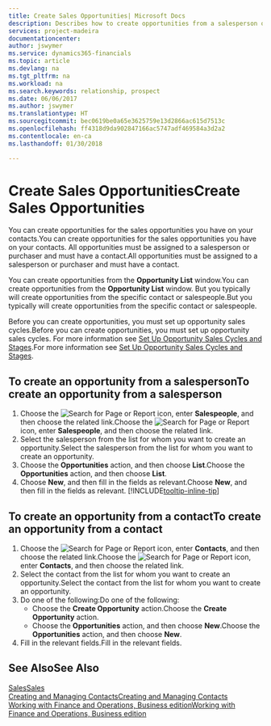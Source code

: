 ```yaml
---
title: Create Sales Opportunities| Microsoft Docs
description: Describes how to create opportunities from a salesperson or a contact in Finance and Operations, Business edition.
services: project-madeira
documentationcenter: 
author: jswymer
ms.service: dynamics365-financials
ms.topic: article
ms.devlang: na
ms.tgt_pltfrm: na
ms.workload: na
ms.search.keywords: relationship, prospect
ms.date: 06/06/2017
ms.author: jswymer
ms.translationtype: HT
ms.sourcegitcommit: bec0619be0a65e3625759e13d2866ac615d7513c
ms.openlocfilehash: ff4318d9da902847166ac5747adf469584a3d2a2
ms.contentlocale: en-ca
ms.lasthandoff: 01/30/2018

---
```

# <a name="create-sales-opportunities"></a><span data-ttu-id="a9d60-103">Create Sales Opportunities</span><span class="sxs-lookup"><span data-stu-id="a9d60-103">Create Sales Opportunities</span></span>
<span data-ttu-id="a9d60-104">You can create opportunities for the sales opportunities you have on your contacts.</span><span class="sxs-lookup"><span data-stu-id="a9d60-104">You can create opportunities for the sales opportunities you have on your contacts.</span></span> <span data-ttu-id="a9d60-105">All opportunities must be assigned to a salesperson or purchaser and must have a contact.</span><span class="sxs-lookup"><span data-stu-id="a9d60-105">All opportunities must be assigned to a salesperson or purchaser and must have a contact.</span></span>

<span data-ttu-id="a9d60-106">You can create opportunities from the **Opportunity List** window.</span><span class="sxs-lookup"><span data-stu-id="a9d60-106">You can create opportunities from the **Opportunity List** window.</span></span> <span data-ttu-id="a9d60-107">But you typically will create opportunities from the specific contact or salespeople.</span><span class="sxs-lookup"><span data-stu-id="a9d60-107">But you typically will create opportunities from the specific contact or salespeople.</span></span>

<span data-ttu-id="a9d60-108">Before you can create opportunities, you must set up opportunity sales cycles.</span><span class="sxs-lookup"><span data-stu-id="a9d60-108">Before you can create opportunities, you must set up opportunity sales cycles.</span></span> <span data-ttu-id="a9d60-109">For more information see [Set Up Opportunity Sales Cycles and Stages](marketing-how-setup-opportunity-sales-cycles-stages.md).</span><span class="sxs-lookup"><span data-stu-id="a9d60-109">For more information see [Set Up Opportunity Sales Cycles and Stages](marketing-how-setup-opportunity-sales-cycles-stages.md).</span></span>

## <a name="to-create-an-opportunity-from-a-salesperson"></a><span data-ttu-id="a9d60-110">To create an opportunity from a salesperson</span><span class="sxs-lookup"><span data-stu-id="a9d60-110">To create an opportunity from a salesperson</span></span>
1. <span data-ttu-id="a9d60-111">Choose the ![Search for Page or Report](media/ui-search/search_small.png "Search for Page or Report icon") icon, enter **Salespeople**, and then choose the related link.</span><span class="sxs-lookup"><span data-stu-id="a9d60-111">Choose the ![Search for Page or Report](media/ui-search/search_small.png "Search for Page or Report icon") icon, enter **Salespeople**, and then choose the related link.</span></span>
2. <span data-ttu-id="a9d60-112">Select the salesperson from the list for whom you want to create an opportunity.</span><span class="sxs-lookup"><span data-stu-id="a9d60-112">Select the salesperson from the list for whom you want to create an opportunity.</span></span>
3. <span data-ttu-id="a9d60-113">Choose the **Opportunities** action, and then choose **List**.</span><span class="sxs-lookup"><span data-stu-id="a9d60-113">Choose the **Opportunities** action, and then choose **List**.</span></span>
4. <span data-ttu-id="a9d60-114">Choose **New**, and then fill in the fields as relevant.</span><span class="sxs-lookup"><span data-stu-id="a9d60-114">Choose **New**, and then fill in the fields as relevant.</span></span> [!INCLUDE[tooltip-inline-tip](includes/tooltip-inline-tip_md.md)]  



## <a name="to-create-an-opportunity-from-a-contact"></a><span data-ttu-id="a9d60-115">To create an opportunity from a contact</span><span class="sxs-lookup"><span data-stu-id="a9d60-115">To create an opportunity from a contact</span></span>
1. <span data-ttu-id="a9d60-116">Choose the ![Search for Page or Report](media/ui-search/search_small.png "Search for Page or Report icon") icon, enter **Contacts**, and then choose the related link.</span><span class="sxs-lookup"><span data-stu-id="a9d60-116">Choose the ![Search for Page or Report](media/ui-search/search_small.png "Search for Page or Report icon") icon, enter **Contacts**, and then choose the related link.</span></span>
2. <span data-ttu-id="a9d60-117">Select the contact from the list for whom you want to create an opportunity.</span><span class="sxs-lookup"><span data-stu-id="a9d60-117">Select the contact from the list for whom you want to create an opportunity.</span></span>
3. <span data-ttu-id="a9d60-118">Do one of the following:</span><span class="sxs-lookup"><span data-stu-id="a9d60-118">Do one of the following:</span></span>
   * <span data-ttu-id="a9d60-119">Choose the **Create Opportunity** action.</span><span class="sxs-lookup"><span data-stu-id="a9d60-119">Choose the **Create Opportunity** action.</span></span>
   * <span data-ttu-id="a9d60-120">Choose the  **Opportunities** action, and then choose **New**.</span><span class="sxs-lookup"><span data-stu-id="a9d60-120">Choose the  **Opportunities** action, and then choose **New**.</span></span>
4. <span data-ttu-id="a9d60-121">Fill in the relevant fields.</span><span class="sxs-lookup"><span data-stu-id="a9d60-121">Fill in the relevant fields.</span></span>

## <a name="see-also"></a><span data-ttu-id="a9d60-122">See Also</span><span class="sxs-lookup"><span data-stu-id="a9d60-122">See Also</span></span>
[<span data-ttu-id="a9d60-123">Sales</span><span class="sxs-lookup"><span data-stu-id="a9d60-123">Sales</span></span>](sales-manage-sales.md)  
[<span data-ttu-id="a9d60-124">Creating and Managing Contacts</span><span class="sxs-lookup"><span data-stu-id="a9d60-124">Creating and Managing Contacts</span></span>](marketing-contacts.md)  
[<span data-ttu-id="a9d60-125">Working with Finance and Operations, Business edition</span><span class="sxs-lookup"><span data-stu-id="a9d60-125">Working with Finance and Operations, Business edition</span></span>](ui-work-product.md)

